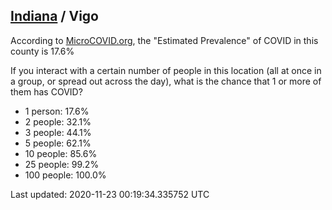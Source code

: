 
## [Indiana](/united-states/indiana) / Vigo

According to [MicroCOVID.org](http://microcovid.org),
the "Estimated Prevalence" of COVID in this county is 17.6%

If you interact with a certain number of people in this location
(all at once in a group, or spread out across the day), what is the chance that
1 or more of them has COVID?

- 1 person: 17.6%
- 2 people: 32.1%
- 3 people: 44.1%
- 5 people: 62.1%
- 10 people: 85.6%
- 25 people: 99.2%
- 100 people: 100.0%

Last updated: 2020-11-23 00:19:34.335752 UTC
